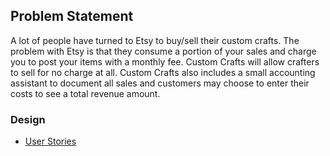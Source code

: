 ## Problem Statement ##
A lot of people have turned to Etsy to buy/sell their custom crafts. The problem with Etsy is that
they consume a portion of your sales and charge you to post your items with a monthly fee.
Custom Crafts will allow crafters to sell for no charge at all. Custom Crafts also includes 
a small accounting assistant to document all sales and customers may choose to enter their costs
to see a total revenue amount. 

### Design ###
* [User Stories](DesignDocuments/userStories.md)
